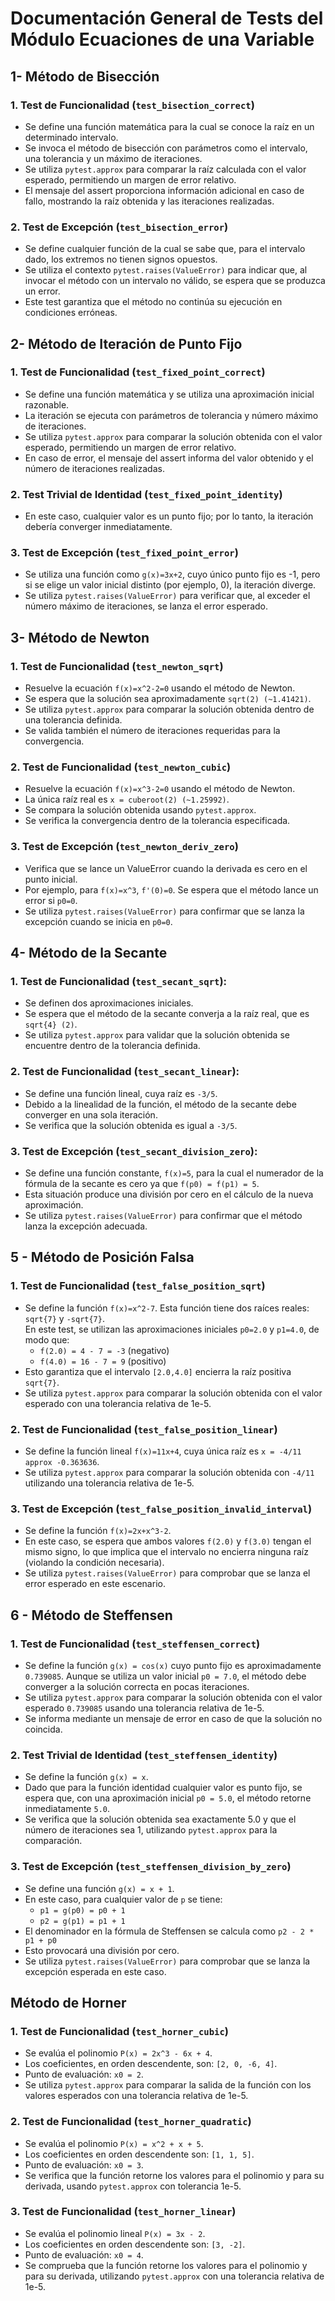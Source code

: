 # Documentación General de Tests del Módulo Ecuaciones de una Variable

## 1- Método de Bisección

### 1. Test de Funcionalidad (`test_bisection_correct`)

  - Se define una función matemática para la cual se conoce la raíz en un determinado intervalo.
  - Se invoca el método de bisección con parámetros como el intervalo, una tolerancia y un máximo de iteraciones.
  - Se utiliza `pytest.approx` para comparar la raíz calculada con el valor esperado, permitiendo un margen de error relativo.
  - El mensaje del assert proporciona información adicional en caso de fallo, mostrando la raíz obtenida y las iteraciones realizadas.

### 2. Test de Excepción (`test_bisection_error`)
 
  - Se define cualquier función de la cual se sabe que, para el intervalo dado, los extremos no tienen signos opuestos.
  - Se utiliza el contexto `pytest.raises(ValueError)` para indicar que, al invocar el método con un intervalo no válido, se espera que se produzca un error.
  - Este test garantiza que el método no continúa su ejecución en condiciones erróneas.

## 2- Método de Iteración de Punto Fijo

### 1. Test de Funcionalidad (`test_fixed_point_correct`)

  - Se define una función matemática y se utiliza una aproximación inicial razonable.
  - La iteración se ejecuta con parámetros de tolerancia y número máximo de iteraciones.
  - Se utiliza `pytest.approx` para comparar la solución obtenida con el valor esperado, permitiendo un margen de error relativo.
  - En caso de error, el mensaje del assert informa del valor obtenido y el número de iteraciones realizadas.

### 2. Test Trivial de Identidad (`test_fixed_point_identity`)

  - En este caso, cualquier valor es un punto fijo; por lo tanto, la iteración debería converger inmediatamente.

### 3. Test de Excepción (`test_fixed_point_error`)

  - Se utiliza una función como `g(x)=3x+2`, cuyo único punto fijo es -1, pero si se elige un valor inicial distinto (por ejemplo, 0), la iteración diverge.
  - Se utiliza `pytest.raises(ValueError)` para verificar que, al exceder el número máximo de iteraciones, se lanza el error esperado.

## 3- Método de Newton 

### 1. Test de Funcionalidad (`test_newton_sqrt`)
 
  - Resuelve la ecuación `f(x)=x^2-2=0` usando el método de Newton.
  - Se espera que la solución sea aproximadamente `sqrt(2) (~1.41421)`.
  - Se utiliza `pytest.approx` para comparar la solución obtenida dentro de una tolerancia definida.
  - Se valida también el número de iteraciones requeridas para la convergencia.

### 2. Test de Funcionalidad (`test_newton_cubic`)

  - Resuelve la ecuación `f(x)=x^3-2=0` usando el método de Newton.
  - La única raíz real es `x = cuberoot(2) (~1.25992)`. 
  - Se compara la solución obtenida usando `pytest.approx`.
  - Se verifica la convergencia dentro de la tolerancia especificada.

### 3. Test de Excepción (`test_newton_deriv_zero`)
  - Verifica que se lance un ValueError cuando la derivada es cero en el punto inicial.
  - Por ejemplo, para `f(x)=x^3`, `f'(0)=0`. Se espera que el método lance un error si `p0=0`.
  - Se utiliza `pytest.raises(ValueError)` para confirmar que se lanza la excepción cuando se inicia en `p0=0`.

## 4- Método de la Secante

### 1. Test de Funcionalidad (`test_secant_sqrt`): 
  - Se definen dos aproximaciones iniciales.
  - Se espera que el método de la secante converja a la raíz real, que es `sqrt{4} (2)`.
  - Se utiliza `pytest.approx` para validar que la solución obtenida se encuentre dentro de la tolerancia definida.

### 2. Test de Funcionalidad (`test_secant_linear`):
  - Se define una función lineal, cuya raíz es `-3/5`.
  - Debido a la linealidad de la función, el método de la secante debe converger en una sola iteración.
  - Se verifica que la solución obtenida es igual a `-3/5`.

### 3. Test de Excepción (`test_secant_division_zero`):  
  - Se define una función constante, `f(x)=5`, para la cual el numerador de la fórmula de la secante es cero ya que `f(p0) = f(p1) = 5`.
  - Esta situación produce una división por cero en el cálculo de la nueva aproximación.
  - Se utiliza `pytest.raises(ValueError)` para confirmar que el método lanza la excepción adecuada.

## 5 - Método de Posición Falsa

### 1. Test de Funcionalidad (`test_false_position_sqrt`)
  - Se define la función `f(x)=x^2-7`. Esta función tiene dos raíces reales: `sqrt{7}` y `-sqrt{7}`.  
    En este test, se utilizan las aproximaciones iniciales `p0=2.0` y `p1=4.0`, de modo que:
    - `f(2.0) = 4 - 7 = -3` (negativo)
    - `f(4.0) = 16 - 7 = 9` (positivo)  
  - Esto garantiza que el intervalo `[2.0,4.0]` encierra la raíz positiva `sqrt{7}`.
  - Se utiliza `pytest.approx` para comparar la solución obtenida con el valor esperado con una tolerancia relativa de 1e-5.  

### 2. Test de Funcionalidad (`test_false_position_linear`)

  - Se define la función lineal `f(x)=11x+4`, cuya única raíz es `x = -4/11 approx -0.363636`.  
  - Se utiliza `pytest.approx` para comparar la solución obtenida con `-4/11` utilizando una tolerancia relativa de 1e-5.

### 3. Test de Excepción (`test_false_position_invalid_interval`)

  - Se define la función `f(x)=2x+x^3-2`.  
  - En este caso, se espera que ambos valores `f(2.0)` y `f(3.0)` tengan el mismo signo, lo que implica que el intervalo no encierra ninguna raíz (violando la condición necesaria).
  - Se utiliza `pytest.raises(ValueError)` para comprobar que se lanza el error esperado en este escenario.

## 6 - Método de Steffensen

### 1. Test de Funcionalidad (`test_steffensen_correct`)

  - Se define la función `g(x) = cos(x)` cuyo punto fijo es aproximadamente `0.739085`. Aunque se utiliza un valor inicial `p0 = 7.0`, el método debe converger a la solución correcta en pocas iteraciones.
  - Se utiliza `pytest.approx` para comparar la solución obtenida con el valor esperado `0.739085` usando una tolerancia relativa de 1e-5.  
  - Se informa mediante un mensaje de error en caso de que la solución no coincida.

### 2. Test Trivial de Identidad (`test_steffensen_identity`)
 
  - Se define la función `g(x) = x`.  
  - Dado que para la función identidad cualquier valor es punto fijo, se espera que, con una aproximación inicial `p0 = 5.0`, el método retorne inmediatamente `5.0`.
  - Se verifica que la solución obtenida sea exactamente 5.0 y que el número de iteraciones sea 1, utilizando `pytest.approx` para la comparación.

### 3. Test de Excepción (`test_steffensen_division_by_zero`)

  - Se define una función `g(x) = x + 1`.  
  - En este caso, para cualquier valor de `p` se tiene:  
    - `p1 = g(p0) = p0 + 1`  
    - `p2 = g(p1) = p1 + 1`  
  - El denominador en la fórmula de Steffensen se calcula como `p2 - 2 * p1 + p0`
  - Esto provocará una división por cero.
  - Se utiliza `pytest.raises(ValueError)` para comprobar que se lanza la excepción esperada en este caso.

## Método de Horner

### 1. Test de Funcionalidad (`test_horner_cubic`)
 
  - Se evalúa el polinomio `P(x) = 2x^3 - 6x + 4`.  
  - Los coeficientes, en orden descendente, son: `[2, 0, -6, 4]`.  
  - Punto de evaluación: `x0 = 2`.
  - Se utiliza `pytest.approx` para comparar la salida de la función con los valores esperados con una tolerancia relativa de 1e-5.

### 2. Test  de Funcionalidad (`test_horner_quadratic`)

  - Se evalúa el polinomio `P(x) = x^2 + x + 5`.  
  - Los coeficientes en orden descendente son: `[1, 1, 5]`.
  - Punto de evaluación: `x0 = 3`.
  - Se verifica que la función retorne los valores para el polinomio y para su derivada, usando `pytest.approx` con tolerancia 1e-5.

### 3. Test de Funcionalidad (`test_horner_linear`)

  - Se evalúa el polinomio lineal `P(x) = 3x - 2`.  
  - Los coeficientes en orden descendente son: `[3, -2]`.
  - Punto de evaluación: `x0 = 4`.
  - Se comprueba que la función retorne los valores para el polinomio y para su derivada, utilizando `pytest.approx` con una tolerancia relativa de 1e-5.
